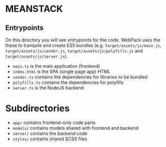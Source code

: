 # MEANSTACK

## Entrypoints

On this directory you will see *entrypoints* for the code. WebPack uses the these to transpile and create ES5 bundles (e.g. `target/assets/js/main.js`, `target/assets/js/vendor.js`, `target/assets/js/polyfills.js` and `target/assets/js/server.js`).

- `main.ts` is the main application (frontend)
- `index.html` is the SPA (single page app) HTML
- `vendor.ts` contains the dependencies for libraries to be bundled
- `polyfills.ts` contains the dependencies for polyfills
- `server.ts` is the NodeJS backend

# Subdirectories

- `app/` contains frontend-only code parts
- `models/` contains models shared with frontend and backend
- `server/` contains the backend code
- `styles/` contains shared SCSS files


